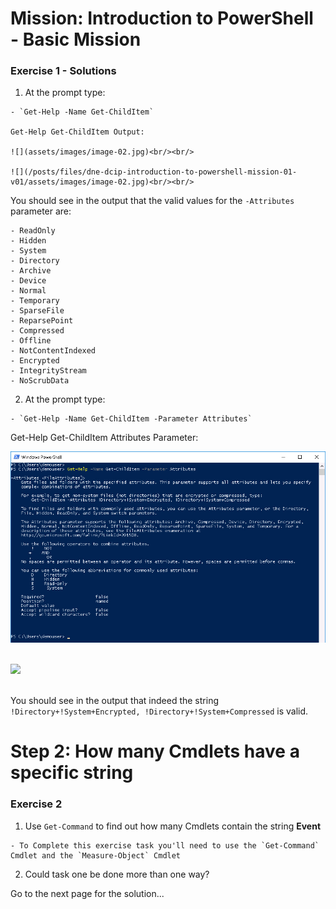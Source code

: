 # Mission: Introduction to PowerShell - Basic Mission

### Exercise 1 - Solutions

  1. At the prompt type:

    - `Get-Help -Name Get-ChildItem`

    Get-Help Get-ChildItem Output:

    ![](assets/images/image-02.jpg)<br/><br/>

    ![](/posts/files/dne-dcip-introduction-to-powershell-mission-01-v01/assets/images/image-02.jpg)<br/><br/>

  You should see in the output that the valid values for the `-Attributes` parameter are:

    - ReadOnly
    - Hidden
    - System
    - Directory
    - Archive
    - Device
    - Normal
    - Temporary
    - SparseFile
    - ReparsePoint
    - Compressed
    - Offline
    - NotContentIndexed
    - Encrypted
    - IntegrityStream
    - NoScrubData

  2. At the prompt type:

    - `Get-Help -Name Get-ChildItem -Parameter Attributes`

  Get-Help Get-ChildItem Attributes Parameter:

  ![](assets/images/image-03.jpg)<br/><br/>

  ![](/posts/files/dne-dcip-introduction-to-powershell-mission-01-v01/assets/images/image-03.jpg)<br/><br/>

  You should see in the output that indeed the string `!Directory+!System+Encrypted, !Directory+!System+Compressed` is valid.

# Step 2: How many Cmdlets have a specific string

### Exercise 2

  1. Use `Get-Command` to find out how many Cmdlets  contain the string **Event**

    - To Complete this exercise task you'll need to use the `Get-Command` Cmdlet and the `Measure-Object` Cmdlet

  2. Could task one be done more than one way?

Go to the next page for the solution...
